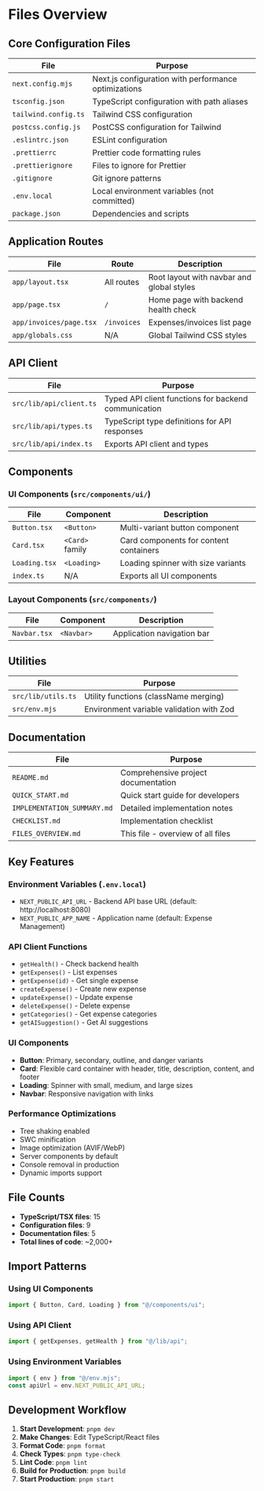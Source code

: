 # Files Overview

## Core Configuration Files

| File                 | Purpose                                              |
| -------------------- | ---------------------------------------------------- |
| `next.config.mjs`    | Next.js configuration with performance optimizations |
| `tsconfig.json`      | TypeScript configuration with path aliases           |
| `tailwind.config.ts` | Tailwind CSS configuration                           |
| `postcss.config.js`  | PostCSS configuration for Tailwind                   |
| `.eslintrc.json`     | ESLint configuration                                 |
| `.prettierrc`        | Prettier code formatting rules                       |
| `.prettierignore`    | Files to ignore for Prettier                         |
| `.gitignore`         | Git ignore patterns                                  |
| `.env.local`         | Local environment variables (not committed)          |
| `package.json`       | Dependencies and scripts                             |

## Application Routes

| File                    | Route       | Description                               |
| ----------------------- | ----------- | ----------------------------------------- |
| `app/layout.tsx`        | All routes  | Root layout with navbar and global styles |
| `app/page.tsx`          | `/`         | Home page with backend health check       |
| `app/invoices/page.tsx` | `/invoices` | Expenses/invoices list page               |
| `app/globals.css`       | N/A         | Global Tailwind CSS styles                |

## API Client

| File                    | Purpose                                              |
| ----------------------- | ---------------------------------------------------- |
| `src/lib/api/client.ts` | Typed API client functions for backend communication |
| `src/lib/api/types.ts`  | TypeScript type definitions for API responses        |
| `src/lib/api/index.ts`  | Exports API client and types                         |

## Components

### UI Components (`src/components/ui/`)

| File          | Component       | Description                            |
| ------------- | --------------- | -------------------------------------- |
| `Button.tsx`  | `<Button>`      | Multi-variant button component         |
| `Card.tsx`    | `<Card>` family | Card components for content containers |
| `Loading.tsx` | `<Loading>`     | Loading spinner with size variants     |
| `index.ts`    | N/A             | Exports all UI components              |

### Layout Components (`src/components/`)

| File         | Component  | Description                |
| ------------ | ---------- | -------------------------- |
| `Navbar.tsx` | `<Navbar>` | Application navigation bar |

## Utilities

| File               | Purpose                                  |
| ------------------ | ---------------------------------------- |
| `src/lib/utils.ts` | Utility functions (className merging)    |
| `src/env.mjs`      | Environment variable validation with Zod |

## Documentation

| File                        | Purpose                             |
| --------------------------- | ----------------------------------- |
| `README.md`                 | Comprehensive project documentation |
| `QUICK_START.md`            | Quick start guide for developers    |
| `IMPLEMENTATION_SUMMARY.md` | Detailed implementation notes       |
| `CHECKLIST.md`              | Implementation checklist            |
| `FILES_OVERVIEW.md`         | This file - overview of all files   |

## Key Features

### Environment Variables (`.env.local`)

- `NEXT_PUBLIC_API_URL` - Backend API base URL (default: http://localhost:8080)
- `NEXT_PUBLIC_APP_NAME` - Application name (default: Expense Management)

### API Client Functions

- `getHealth()` - Check backend health
- `getExpenses()` - List expenses
- `getExpense(id)` - Get single expense
- `createExpense()` - Create new expense
- `updateExpense()` - Update expense
- `deleteExpense()` - Delete expense
- `getCategories()` - Get expense categories
- `getAISuggestion()` - Get AI suggestions

### UI Components

- **Button**: Primary, secondary, outline, and danger variants
- **Card**: Flexible card container with header, title, description, content, and footer
- **Loading**: Spinner with small, medium, and large sizes
- **Navbar**: Responsive navigation with links

### Performance Optimizations

- Tree shaking enabled
- SWC minification
- Image optimization (AVIF/WebP)
- Server components by default
- Console removal in production
- Dynamic imports support

## File Counts

- **TypeScript/TSX files**: 15
- **Configuration files**: 9
- **Documentation files**: 5
- **Total lines of code**: ~2,000+

## Import Patterns

### Using UI Components

```typescript
import { Button, Card, Loading } from "@/components/ui";
```

### Using API Client

```typescript
import { getExpenses, getHealth } from "@/lib/api";
```

### Using Environment Variables

```typescript
import { env } from "@/env.mjs";
const apiUrl = env.NEXT_PUBLIC_API_URL;
```

## Development Workflow

1. **Start Development**: `pnpm dev`
2. **Make Changes**: Edit TypeScript/React files
3. **Format Code**: `pnpm format`
4. **Check Types**: `pnpm type-check`
5. **Lint Code**: `pnpm lint`
6. **Build for Production**: `pnpm build`
7. **Start Production**: `pnpm start`
